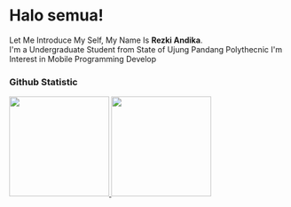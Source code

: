 # Halo semua! 
 
Let Me Introduce My Self, My Name Is **Rezki Andika**.<br>
I'm a Undergraduate Student from State of Ujung Pandang Polythecnic
I'm Interest in Mobile Programming Develop
 
### Github Statistic
<p align="left">
<a href="https://github.com/penuliscode">
  <img height="180em" src="https://github-readme-stats-eight-theta.vercel.app/api?username=dikaenwo&show_icons=true&theme=algolia&include_all_commits=true&count_private=true"/>
  <img height="180em" src="https://github-readme-stats-eight-theta.vercel.app/api/top-langs/?username=dikaenwo&layout=compact&layout=compact&theme=algolia"/>
</a>
</p>
